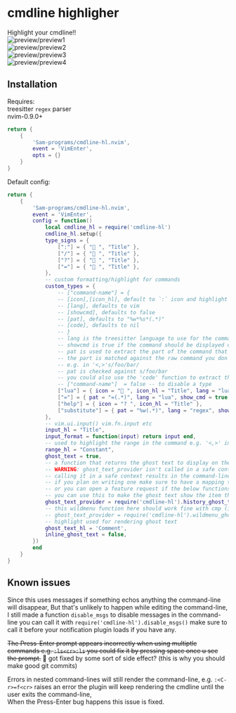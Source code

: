 # cmdline highligher
Highlight your cmdline!!  
![preview/preview1](preview/preview1.png)  
![preview/preview2](preview/preview2.png)  
![preview/preview3](preview/preview3.png)  
![preview/preview4](preview/preview4.png)  
## Installation
Requires:   
treesitter `regex` parser  
nvim-0.9.0+
```lua
return {
    {
        'Sam-programs/cmdline-hl.nvim',
        event = 'VimEnter',
        opts = {}
    }
}
```
Default config:
```lua
return {
    {
        'Sam-programs/cmdline-hl.nvim',
        event = 'VimEnter',
        config = function()
            local cmdline_hl = require('cmdline-hl')
            cmdline_hl.setup({
            type_signs = {
                [":"] = { " ", "Title" },
                ["/"] = { " ", "Title" },
                ["?"] = { " ", "Title" },
                ["="] = { " ", "Title" },
            },
            -- custom formatting/highlight for commands
            custom_types = {
                -- ["command-name"] = {
                -- [icon],[icon_hl], default to `:` icon and highlight
                -- [lang], defaults to vim
                -- [showcmd], defaults to false
                -- [pat], defaults to "%w*%s*(.*)"
                -- [code], defaults to nil
                -- }
                -- lang is the treesitter language to use for the commands
                -- showcmd is true if the command should be displayed or to only show the icon
                -- pat is used to extract the part of the command that needs highlighting
                -- the part is matched against the raw command you don't need to worry about ranges
                -- e.g. in '<,>'s/foo/bar/
                -- pat is checked against s/foo/bar
                -- you could also use the 'code' function to extract the part that needs highlighting
                -- ["command-name"]  = false -- to disable a type
                ["lua"] = { icon = " ", icon_hl = "Title", lang = "lua" },
                ["="] = { pat = "=(.*)", lang = "lua", show_cmd = true },
                ["help"] = { icon = "? ", icon_hl = "Title" },
                ["substitute"] = { pat = "%w(.*)", lang = "regex", show_cmd = true },
            },
            -- vim.ui.input() vim.fn.input etc
            input_hl = "Title",
            input_format = function(input) return input end,
            -- used to highlight the range in the command e.g. '<,>' in '<,>'s
            range_hl = "Constant",
            ghost_text = true,
            -- a function that returns the ghost text to display on the cursor
            -- WARNING: ghost_text_provider isn't called in a safe context use custom ones from plugins like nvim-cmp might result in crashes, 
            -- calling it in a safe context results in the command-line being really slow to update
            -- if you plan on writing one make sure to have a mapping that writes to a file so that you are able to delete the function when it breaks
            -- or you can open a feature request if the below functions aren't sufficient
            -- you can use this to make the ghost text show the item that would be completed by pressing <up> or the next history match like zsh-autosuggest
            ghost_text_provider = require('cmdline-hl').history_ghost_text
            -- this wildmenu function here should work fine with cmp (i think), it works fine with the default completion
            -- ghost_text_provider = require('cmdline-hl').wildmenu_ghost_text
            -- highlight used for rendering ghost text
            ghost_text_hl = 'Comment',
            inline_ghost_text = false,
        })
        end
    }
}
```

## Known issues
Since this uses messages if something echos anything the command-line will disappear, But that's unlikely to happen while editing the command-line, 
I still made a function `disable_msgs` to disable messages in the command-line you can call it with `require('cmdline-hl').disable_msgs()` make sure to call it before your notification plugin loads if you have any.

~~The Press-Enter prompt appears incorrectly when using multiptle commands e.g. `:ls<cr>:ls` you could fix it by pressing space once u see the prompt.~~
🔨 got fixed by some sort of side effect? (this is why you should make good git commits)

Errors in nested command-lines will still render the command-line, e.g. `:<C-r>=f<cr>` raises an error the plugin will keep rendering the cmdline until the user exits the command-line,  
When the Press-Enter bug happens this issue is fixed.
